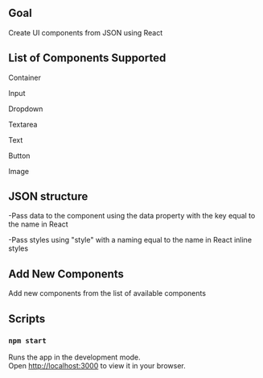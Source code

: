 ## Goal

Create UI components from JSON using React

## List of Components Supported
Container

Input

Dropdown

Textarea

Text

Button

Image

## JSON structure
-Pass data to the component using the data property with the key equal to the name in React

-Pass styles using "style" with a naming equal to the name in React inline styles


## Add New Components
Add new components from the list of available components

## Scripts
### `npm start`

Runs the app in the development mode.\
Open [http://localhost:3000](http://localhost:3000) to view it in your browser.


